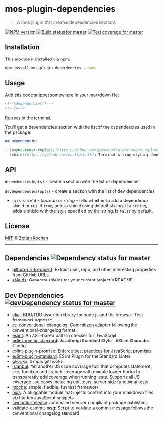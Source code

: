 <!--@'# ' + package.name-->
# mos-plugin-dependencies
<!--/@-->

<!--@'> ' + package.description-->
> A mos plugin that creates dependencies sections
<!--/@-->

<!--@shields.flatSquare('npm', 'travis', 'coveralls')-->
[![NPM version](https://img.shields.io/npm/v/mos-plugin-dependencies.svg?style=flat-square)](https://www.npmjs.com/package/mos-plugin-dependencies)
[![Build status for master](https://img.shields.io/travis/zkochan/mos-plugin-dependencies/master.svg?style=flat-square)](https://travis-ci.org/zkochan/mos-plugin-dependencies)
[![Test coverage for master](https://img.shields.io/coveralls/zkochan/mos-plugin-dependencies/master.svg?style=flat-square)](https://coveralls.io/r/zkochan/mos-plugin-dependencies?branch=master)
<!--/@-->

<!--@installation()-->
## Installation

This module is installed via npm:

``` sh
npm install mos-plugin-dependencies --save
```
<!--/@-->

## Usage

Add this code snippet somewhere in your markdown file:

```md
<!--@dependencies()-->
<!--/@-->
```

Run `mos` in the terminal.

You'll get a dependencies section with the list of the dependencies used in the package.

```md
## Dependencies

- [async-regex-replace](https://github.com/pmarkert/async-regex-replace): regex replacements using asynchronous callback functions
- [chalk](https://github.com/chalk/chalk): Terminal string styling done right. Much color.
```

## API

`dependencies(opts)` - create a section with the list of dependencies

`devDependencies(opts)` - create a section with the list of dev dependencies

- `opts.shield` - _boolean_ or _string_ - tells whether to add a dependency shield or not. If `true`, adds a shield using default styling. If a `string`, adds a shield with the style specified by the string. Is `false` by default.

<!--@license()-->
## License

[MIT](./LICENSE) © [Zoltan Kochan](http://kochan.io)
<!--/@-->

* * *

<!--@dependencies({ shield: 'flat-square' })-->
## Dependencies [![Dependency status for master](https://img.shields.io/david/zkochan/mos-plugin-dependencies/master.svg?style=flat-square)](https://david-dm.org/zkochan/mos-plugin-dependencies/master)

- [github-url-to-object](https://github.com/zeke/github-url-to-object): Extract user, repo, and other interesting properties from GitHub URLs
- [shields](https://github.com/kenany/shields): Generate shields for your current project's README

<!--/@-->

<!--@devDependencies({ shield: 'flat-square' })-->
## Dev Dependencies [![devDependency status for master](https://img.shields.io/david/dev/zkochan/mos-plugin-dependencies/master.svg?style=flat-square)](https://david-dm.org/zkochan/mos-plugin-dependencies/master#info=devDependencies)

- [chai](https://github.com/chaijs/chai): BDD/TDD assertion library for node.js and the browser. Test framework agnostic.
- [cz-conventional-changelog](https://github.com/commitizen/cz-conventional-changelog): Commitizen adapter following the conventional-changelog format.
- [eslint](https://github.com/eslint/eslint): An AST-based pattern checker for JavaScript.
- [eslint-config-standard](https://github.com/feross/eslint-config-standard): JavaScript Standard Style - ESLint Shareable Config
- [eslint-plugin-promise](https://github.com/xjamundx/eslint-plugin-promise): Enforce best practices for JavaScript promises
- [eslint-plugin-standard](https://github.com/xjamundx/eslint-plugin-standard): ESlint Plugin for the Standard Linter
- [ghooks](https://github.com/gtramontina/ghooks): Simple git hooks
- [istanbul](https://github.com/gotwarlost/istanbul): Yet another JS code coverage tool that computes statement, line, function and branch coverage with module loader hooks to transparently add coverage when running tests. Supports all JS coverage use cases including unit tests, server side functional tests
- [mocha](https://github.com/mochajs/mocha): simple, flexible, fun test framework
- [mos](https://github.com/zkochan/mos): A pluggable module that injects content into your markdown files via hidden JavaScript snippets
- [semantic-release](https://github.com/semantic-release/semantic-release): automated semver compliant package publishing
- [validate-commit-msg](https://github.com/kentcdodds/validate-commit-msg): Script to validate a commit message follows the conventional changelog standard

<!--/@-->
